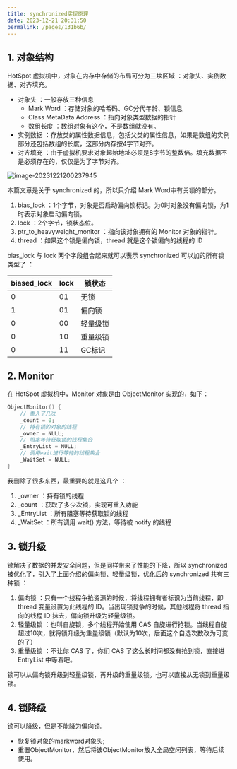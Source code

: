 ```yaml
---
title: synchronized实现原理
date: 2023-12-21 20:31:50
permalink: /pages/131b6b/
---
```

## 1. 对象结构

HotSpot 虚拟机中，对象在内存中存储的布局可分为三块区域 ：对象头、实例数据、对齐填充。

- 对象头 ：一般存放三种信息
    - Mark Word ：存储对象的哈希码、GC分代年龄、锁信息
    - Class MetaData Address ：指向对象类型数据的指针
    - 数组长度 ：数组对象有这个，不是数组就没有。
- 实例数据 ：存放类的属性数据信息，包括父类的属性信息，如果是数组的实例部分还包括数组的长度，这部分内存按4字节对齐。
- 对齐填充 ：由于虚拟机要求对象起始地址必须是8字节的整数倍。填充数据不是必须存在的，仅仅是为了字节对齐。

![image-20231221200237945](https://typorehwf.oss-cn-chengdu.aliyuncs.com/image-20231221200237945.png)

本篇文章是关于 synchronized 的，所以只介绍 Mark Word中有关锁的部分。

1. bias_lock ：1个字节，对象是否启动偏向锁标记。为0时对象没有偏向锁，为1时表示对象启动偏向锁。
2. lock ：2个字节，锁状态位。
3. ptr_to_heavyweight_monitor ：指向该对象拥有的 Monitor 对象的指针。
4. thread ：如果这个锁是偏向锁，thread 就是这个锁偏向的线程的 ID

bias_lock 与 lock 两个字段组合起来就可以表示 synchronized 可以加的所有锁类型了 ：

| biased_lock | lock | 锁状态   |
| ----------- | ---- | -------- |
| 0           | 01   | 无锁     |
| 1           | 01   | 偏向锁   |
| 0           | 00   | 轻量级锁 |
| 0           | 10   | 重量级锁 |
| 0           | 11   | GC标记   |

## 2. Monitor

在 HotSpot 虚拟机中，Monitor 对象是由 ObjectMonitor 实现的，如下：

```c++
ObjectMonitor() {
    // 重入了几次
    _count = 0;
    // 持有锁的对象的线程
    _owner = NULL;
    // 阻塞等待获取锁的线程集合
    _EntryList = NULL;
    // 调用wait进行等待的线程集合
    _WaitSet = NULL;
}
```

我删除了很多东西，最重要的就是这几个 ：

1. _owner ：持有锁的线程
2. _count ：获取了多少次锁，实现可重入功能
3. _EntryList ：所有阻塞等待获取锁的线程
4. _WaitSet ：所有调用 wait() 方法，等待被 notify 的线程

## 3. 锁升级

锁解决了数据的并发安全问题，但是同样带来了性能的下降，所以 synchronized 被优化了，引入了上面介绍的偏向锁、轻量级锁，优化后的 synchronized 共有三种锁 ：

1. 偏向锁 ：只有一个线程争抢资源的时候，将线程拥有者标识为当前线程，即 thread 变量设置为此线程的 ID。当出现锁竞争的时候，其他线程将 thread 指向的线程 ID 抹去，偏向锁升级为轻量级锁。
2. 轻量级锁 ：也叫自旋锁，多个线程开始使用 CAS 自旋进行抢锁。当线程自旋超过10次，就将锁升级为重量级锁（默认为10次，后面这个自选次数改为可变的了）
3. 重量级锁 ：不让你 CAS 了，你们 CAS 了这么长时间都没有抢到锁，直接进 EntryList 中等着吧。

锁可以从偏向锁升级到轻量级锁，再升级的重量级锁。也可以直接从无锁到重量级锁。

## 4. 锁降级

锁可以降级，但是不能降为偏向锁。

- 恢复锁对象的markword对象头;
- 重置ObjectMonitor，然后将该ObjectMonitor放入全局空闲列表，等待后续使用。